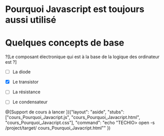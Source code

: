# Pourquoi Javascript est toujours aussi utilisé

# Quelques concepts de base


?[Le composant électronique qui est à la base de la logique des ordinateur est ?]
-[ ] La diode
-[X] Le transistor
-[ ] La résistance
-[ ] Le condensateur


@[Support de cours à lancer ]({"layout": "aside", "stubs": ["cours_Pourquoi_Javacript.js", "cours_Pourquoi_Javacript.html", "cours_Pourquoi_Javacript.css"], "command": "echo "TECHIO> open -s /project/target/ cours_Pourquoi_Javacript.html"" })


